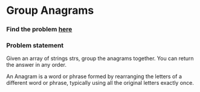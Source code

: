 # Group Anagrams

### Find the problem [here](https://leetcode.com/problems/group-anagrams) 

### Problem statement
Given an array of strings strs, group the anagrams together. You can return the answer in any order.

An Anagram is a word or phrase formed by rearranging the letters of a different word or phrase, typically using all the original letters exactly once.